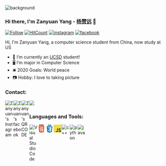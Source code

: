 <img src="https://i.ibb.co/WBsp1pk/background.png" alt="background" border="0">

### Hi there, I'm Zanyuan Yang - [杨赞远][website]  👋

[![Follow](https://img.shields.io/github/followers/zanyuanyang?label=FOLLOW&style=for-the-badge)](https://github.com/ZanyuanYang)
[![HitCount](https://img.shields.io/github/watchers/ZANYUANYANG/ZANYUANYANG?label=WATCH&style=for-the-badge)](https://github.com/ZanyuanYang)
[![instagram](https://img.shields.io/badge/instagram-%23E4405F.svg?&style=for-the-badge&logo=instagram&logoColor=white)](https://www.instagram.com/jayingyoung)
[![facebook](https://img.shields.io/badge/facebook-%231877F2.svg?&style=for-the-badge&logo=facebook&logoColor=white)](https://www.facebook.com/profile.php?id=100011389736236)


Hi, I'm Zanyuan Yang, a computer science student from China, now study at US

- 🏫 I’m currently an [UCSD][ucsdwebsite] student!
- 🖥 I’m major in Computer Science 
- 🛎 2020 Goals: World peace
- 📷 Hobby: I love to taking picture

### Contact:

[<img align="left" alt="Zanyuan's Instagram" width="26px" src="https://img.icons8.com/doodle/26/000000/instagram-new.png"/>][instagram]
[<img align="left" alt="Zanyuan's facebook" width="26px" src="https://img.icons8.com/doodle/26/000000/facebook-new.png"/>][facebook]
[<img align="left" alt="Zanyuan's QRCODE" width="26px" src="https://img.icons8.com/dusk/26/000000/weixing.png"/>][QRcode]
<a align="left" href="mailto:zayang@ucsd.com"><img width="26px" src="https://img.icons8.com/doodle/26/000000/email-sign.png"/></a>
<br />

### Languages and Tools:

<img align="left" alt="Visual Studio Code" width="26px" src="https://img.icons8.com/fluent/100/000000/visual-studio-code-2019.png" />
<img align="left" alt="HTML5" width="26px" src="https://raw.githubusercontent.com/github/explore/80688e429a7d4ef2fca1e82350fe8e3517d3494d/topics/html/html.png" />
<img align="left" alt="CSS3" width="26px" src="https://raw.githubusercontent.com/github/explore/80688e429a7d4ef2fca1e82350fe8e3517d3494d/topics/css/css.png" />
<img align="left" alt="JavaScript" width="26px" src="https://raw.githubusercontent.com/github/explore/80688e429a7d4ef2fca1e82350fe8e3517d3494d/topics/javascript/javascript.png" />
<img align="left" alt="c++" width="26px" src="https://img.icons8.com/color/100/000000/c-plus-plus-logo.png"/>
<img align="left" alt="python" width="26px" src="https://img.icons8.com/color/26/000000/python.png"/>
<img align="left" alt="java" width="26px" src="https://img.icons8.com/color/26/000000/java-coffee-cup-logo.png"/>

<br />
<br />




[website]: https://www.jayingyoung.com/
[ucsdwebsite]: https://ucsd.edu/
[instagram]: https://www.instagram.com/jayingyoung/
[facebook]: https://www.facebook.com/profile.php?id=100011389736236/
[QRcode]: https://www.jayingyoung.com/photo/QRcode.jpg/
